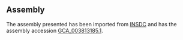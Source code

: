 
Assembly
--------

The assembly presented has been imported from 
[INSDC](http://www.insdc.org) and has the assembly accession
[GCA\_003813185.1](http://www.ebi.ac.uk/ena/data/view/GCA_003813185.1).

